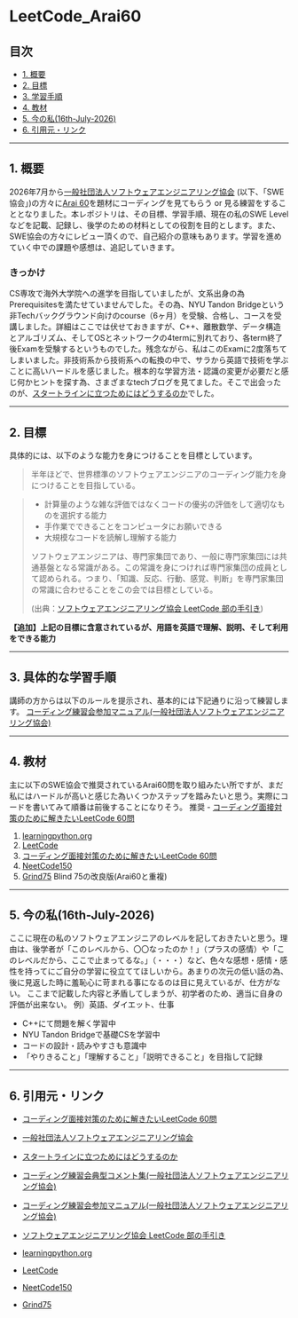 # LeetCode_Arai60

## 目次
- [1. 概要](#1-概要)
- [2. 目標](#2-目標)
- [3. 学習手順](#3-学習手順)
- [4. 教材](#4-教材)
- [5. 今の私(16th-July-2026)](#5-今の私16th-july-2026)
- [6. 引用元・リンク](#6-引用元リンク)

---
## 1. 概要
2026年7月から[一般社団法人ソフトウェアエンジニアリング協会]((https://www.swe.or.jp/)) (以下、「SWE協会」)の方々に[Arai 60](https://1kohei1.com/leetcode/)を題材にコーディングを見てもらう or 見る練習をすることとなりました。本レポジトリは、その目標、学習手順、現在の私のSWE Levelなどを記載、記録し、後学のための材料としての役割を目的とします。また、SWE協会の方々にレビュー頂くので、自己紹介の意味もあります。学習を進めていく中での課題や感想は、追記していきます。

### きっかけ
CS専攻で海外大学院への進学を目指していましたが、文系出身の為Prerequisitesを満たせていませんでした。その為、NYU Tandon Bridgeという非Techバックグラウンド向けのcourse（6ヶ月）を受験、合格し、コースを受講しました。詳細はここでは伏せておきますが、C++、離散数学、データ構造とアルゴリズム、そしてOSとネットワークの4termに別れており、各term終了後Examを受験するというものでした。残念ながら、私はこのExamに2度落ちてしまいました。非技術系から技術系への転換の中で、サラから英語で技術を学ぶことに高いハードルを感じました。根本的な学習方法・認識の変更が必要だと感じ何かヒントを探す為、さまざまなtechブログを見てました。そこで出会ったのが、[スタートラインに立つためにはどうするのか](https://docs.google.com/presentation/d/1Ny4kmHE2FZMI0AuPxImokweGoAE73RAGivjDJg0kG80/edit?usp=sharing)でした。

---

## 2. 目標
具体的には、以下のような能力を身につけることを目標としています。

> 半年ほどで、世界標準のソフトウェアエンジニアのコーディング能力を身につけることを目指している。

> - 計算量のような雑な評価ではなくコードの優劣の評価をして適切なものを選択する能力
> - 手作業でできることをコンピュータにお願いできる
> - 大規模なコードを読解し理解する能力
> 
> ソフトウェアエンジニアは、専門家集団であり、一般に専門家集団には共通基盤となる常識がある。この常識を身につければ専門家集団の成員として認められる。つまり、「知識、反応、行動、感覚、判断」を専門家集団の常識に合わせることをこの会では目標としている。
> 
> (出典：[ソフトウェアエンジニアリング協会 LeetCode 部の手引き](https://docs.google.com/document/d/1VUlKFLQJlmWgV8UE8BJ3o6Qy4qXb4E3zeGSz03kR5yE/edit?usp=sharing))

**【追加】上記の目標に含意されているが、用語を英語で理解、説明、そして利用をできる能力**

---

## 3. 具体的な学習手順
講師の方からは以下のルールを提示され、基本的には下記通りに沿って練習します。
[コーディング練習会参加マニュアル(一般社団法人ソフトウェアエンジニアリング協会)](https://docs.google.com/document/d/1bjbOSs-Ac0G_cjVzJ2Qd8URoU_0BNirZ8utS3CUAeLE/edit?usp=sharing)

---

## 4. 教材

主に以下のSWE協会で推奨されているArai60問を取り組みたい所ですが、まだ私にはハードルが高いと感じた為いくつかステップを踏みたいと思う。実際にコードを書いてみて順番は前後することになりそう。
推奨 - [コーディング面接対策のために解きたいLeetCode 60問](https://1kohei1.com/leetcode/)

1. [learningpython.org](https://www.learnpython.org/) 
2. [LeetCode](https://leetcode.com/) 
3. [コーディング面接対策のために解きたいLeetCode 60問](https://1kohei1.com/leetcode/)
4. [NeetCode150](https://hayapenguin.com/notes/neetcode150)
5. [Grind75](https://www.techinterviewhandbook.org/grind75/) Blind 75の改良版(Arai60と重複)

---

## 5. 今の私(16th-July-2026)

ここに現在の私のソフトウェアエンジニアのレベルを記しておきたいと思う。理由は、後学者が「このレベルから、〇〇なったのか！」（プラスの感情）や「このレベルだから、ここで止まってるな。」（・・・）など、色々な感想・感情・感性を持ってにご自分の学習に役立ててほしいから。あまりの次元の低い話の為、後に見返した時に羞恥心に苛まれる事になるのは目に見えているが、仕方がない。
ここまで記載した内容と矛盾してしまうが、初学者のため、適当に自身の評価が出来ない。
例）英語、ダイエット、仕事

- C++にて問題を解く学習中
- NYU Tandon Bridgeで基礎CSを学習中
- コードの設計・読みやすさも意識中
- 「やりきること」「理解すること」「説明できること」を目指して記録

---

## 6. 引用元・リンク
- [コーディング面接対策のために解きたいLeetCode 60問](https://1kohei1.com/leetcode/)
- [一般社団法人ソフトウェアエンジニアリング協会](https://www.swe.or.jp/)
- [スタートラインに立つためにはどうするのか](https://docs.google.com/presentation/d/1Ny4kmHE2FZMI0AuPxImokweGoAE73RAGivjDJg0kG80/edit?usp=sharing)
- [コーディング練習会典型コメント集(一般社団法人ソフトウェアエンジニアリング協会)](https://docs.google.com/document/d/11HV35ADPo9QxJOpJQ24FcZvtvioli770WWdZZDaLOfg/edit?usp=sharing)
- [コーディング練習会参加マニュアル(一般社団法人ソフトウェアエンジニアリング協会)](https://docs.google.com/document/d/1bjbOSs-Ac0G_cjVzJ2Qd8URoU_0BNirZ8utS3CUAeLE/edit?usp=sharing)
- [ソフトウェアエンジニアリング協会 LeetCode 部の手引き](https://docs.google.com/document/d/1VUlKFLQJlmWgV8UE8BJ3o6Qy4qXb4E3zeGSz03kR5yE/edit?usp=sharing)

-  [learningpython.org](https://www.learnpython.org/) 
-  [LeetCode](https://leetcode.com/)
-  [NeetCode150](https://hayapenguin.com/notes/neetcode150)
-  [Grind75](https://www.techinterviewhandbook.org/grind75/)
